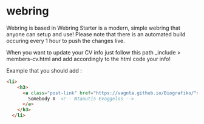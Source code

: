 # webring

Webring is based in Webring Starter is a modern, simple webring that anyone can setup and use!
Please note that there is an automated build occuring every 1 hour to push the changes live. 

When you want to update your CV info just follow this path _include > members-cv.html and add accordingly to the html code your info!


Example that you should add :

```html
<li>
    <h3>
      <a class="post-link" href="https://vagnta.github.io/Biografiko/">
        Somebody X  <!-- Ntaoutis Evaggelos -->
      </a>
    </h3>
  </li>

